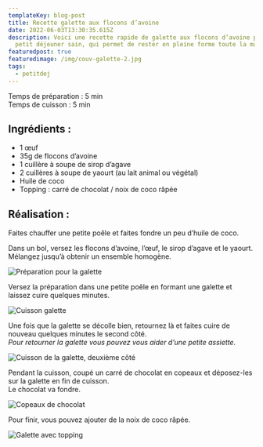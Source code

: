 ```yaml
---
templateKey: blog-post
title: Recette galette aux flocons d’avoine
date: 2022-06-03T13:30:35.615Z
description: Voici une recette rapide de galette aux flocons d’avoine pour un
  petit déjeuner sain, qui permet de rester en pleine forme toute la matinée.
featuredpost: true
featuredimage: /img/couv-galette-2.jpg
tags:
  - petitdej
---
```

Temps de préparation : 5 min\
Temps de cuisson : 5 min

## Ingrédients :

* 1 œuf
* 35g de flocons d’avoine
* 1 cuillère à soupe de sirop d’agave
* 2 cuillères à soupe de yaourt (au lait animal ou végétal)
* Huile de coco
* Topping : carré de chocolat / noix de coco râpée

## Réalisation :

Faites chauffer une petite poêle et faites fondre un peu d’huile de coco.

Dans un bol, versez les flocons d’avoine, l’œuf, le sirop d’agave et le yaourt.\
Mélangez jusqu’à obtenir un ensemble homogène.

![Préparation pour la galette ](/img/melange-galette.jpg "Ensemble des ingrédients mélangé dans un bol formant une préparation prête à être cuite")

Versez la préparation dans une petite poêle en formant une galette et laissez cuire quelques minutes.

![Cuisson galette ](/img/cuisson-galette-premier-cote.jpg "Préparation versé dans la poêle avec de l'huile de coco, cuisson du premier côté de la galette")

Une fois que la galette se décolle bien, retournez là et faites cuire de nouveau quelques minutes le second côté.\
*Pour retourner la galette vous pouvez vous aider d’une petite assiette.*

![Cuisson de la galette, deuxième côté](/img/cuisson-deuxieme-cote.jpg "Cuisson du deuxième côté de la galette, retourné à l'aide d'une petite assiette ")

Pendant la cuisson, coupé un carré de chocolat en copeaux et déposez-les sur la galette en fin de cuisson. \
Le chocolat va fondre.

![Copeaux de chocolat ](/img/copeaux-chocolat.jpg "Carré de chocolat coupé en copeaux à l'aide d'une couteau dans une assiette ")

Pour finir, vous pouvez ajouter de la noix de coco râpée.

![Galette avec topping](/img/galette-cuite-avec-topping.jpg "Galette cuite dans la poêle avec les topping : copeaux de chocolat et noix de coco râpée avant d'être déposé dans une assiette pour la dégustation")